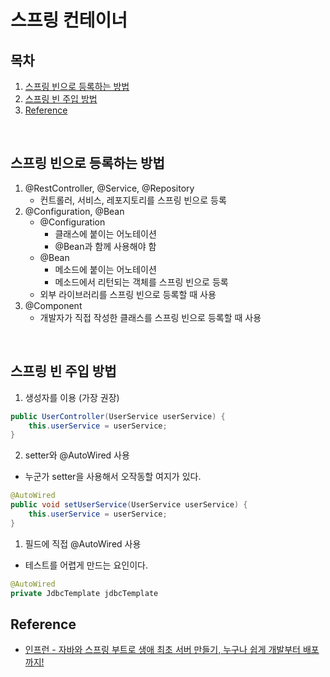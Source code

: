 # 스프링 컨테이너
## 목차
1. [스프링 빈으로 등록하는 방법](#스프링-빈으로-등록하는-방법)
2. [스프링 빈 주입 방법](#스프링-빈-주입-방법)
3. [Reference](#Reference)
<br/>

## 스프링 빈으로 등록하는 방법
1. @RestController, @Service, @Repository
   - 컨트롤러, 서비스, 레포지토리를 스프링 빈으로 등록
2. @Configuration, @Bean
   - @Configuration
     - 클래스에 붙이는 어노테이션
     - @Bean과 함께 사용해야 함
   - @Bean
     - 메소드에 붙이는 어노테이션
     - 메소드에서 리턴되는 객체를 스프링 빈으로 등록
   - 외부 라이브러리를 스프링 빈으로 등록할 때 사용
3. @Component
   - 개발자가 직접 작성한 클래스를 스프링 빈으로 등록할 때 사용  
<br>

## 스프링 빈 주입 방법
1. 생성자를 이용 (가장 권장)
```java
public UserController(UserService userService) {
    this.userService = userService;
}
```
2. setter와 @AutoWired 사용
- 누군가 setter을 사용해서 오작동할 여지가 있다.
```java
@AutoWired
public void setUserService(UserService userService) {
    this.userService = userService;
}
```
1. 필드에 직접 @AutoWired 사용
- 테스트를 어렵게 만드는 요인이다.
```java
@AutoWired
private JdbcTemplate jdbcTemplate
```

## Reference
- [인프런 - 자바와 스프링 부트로 생애 최초 서버 만들기, 누구나 쉽게 개발부터 배포까지!](https://www.inflearn.com/course/%EC%9E%90%EB%B0%94-%EC%8A%A4%ED%94%84%EB%A7%81%EB%B6%80%ED%8A%B8-%EC%84%9C%EB%B2%84%EA%B0%9C%EB%B0%9C-%EC%98%AC%EC%9D%B8%EC%9B%90/dashboard)